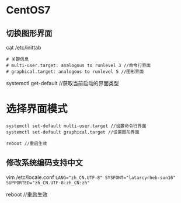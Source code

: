 # CentOS7

## 切换图形界面

cat /etc/inittab 
```
# 关键信息
# multi-user.target: analogous to runlevel 3 //命令行界面
# graphical.target: analogous to runlevel 5 //图形界面

```
systemctl get-default //获取当前启动的界面类型

# 选择界面模式
```
systemctl set-default multi-user.target //设置命令行界面
systemctl set-default graphical.target //设置图形界面

reboot //重启生效
```

## 修改系统编码支持中文

vim /etc/locale.conf
`LANG="zh_CN.UTF-8" SYSFONT="latarcyrheb-sun16" SUPPORTED="zh_CN.UTF-8:zh_CN:zh"`

reboot //重启生效